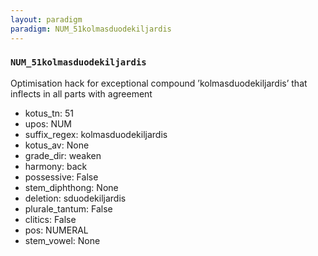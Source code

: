 ```yaml
---
layout: paradigm
paradigm: NUM_51kolmasduodekiljardis
---
```

### ` NUM_51kolmasduodekiljardis `

Optimisation hack for exceptional compound ’kolmasduodekiljardis’ that inflects in all parts with agreement
* kotus_tn: 51
* upos: NUM
* suffix_regex: kolmasduodekiljardis
* kotus_av: None
* grade_dir: weaken
* harmony: back
* possessive: False
* stem_diphthong: None
* deletion: sduodekiljardis
* plurale_tantum: False
* clitics: False
* pos: NUMERAL
* stem_vowel: None
